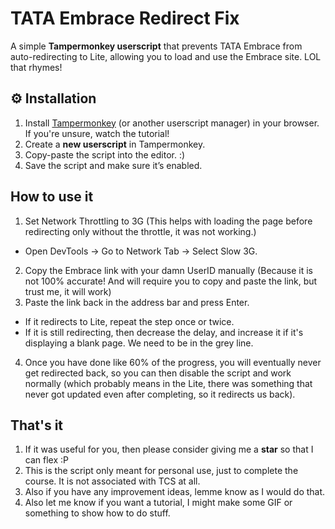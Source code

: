 # TATA Embrace Redirect Fix

A simple **Tampermonkey userscript** that prevents TATA Embrace from auto-redirecting to Lite, allowing you to load and use the Embrace site. LOL that rhymes!

## ⚙️ Installation

1. Install [Tampermonkey](https://www.tampermonkey.net/) (or another userscript manager) in your browser. If you're unsure, watch the tutorial!
2. Create a **new userscript** in Tampermonkey.
3. Copy-paste the script into the editor. :)
4. Save the script and make sure it’s enabled.

## How to use it
1. Set Network Throttling to 3G (This helps with loading the page before redirecting only without the throttle, it was not working.)
  - Open DevTools → Go to Network Tab → Select Slow 3G.
2. Copy the Embrace link with your damn UserID manually (Because it is not 100% accurate! And will require you to copy and paste the link, but trust me, it will work)
3. Paste the link back in the address bar and press Enter.
  - If it redirects to Lite, repeat the step once or twice.
  - If it is still redirecting, then decrease the delay, and increase it if it's displaying a blank page. We need to be in the grey line.
4. Once you have done like 60% of the progress, you will eventually never get redirected back, so you can then disable the script and work normally (which probably means in the Lite, there was something that never got updated even after completing, so it redirects us back).

## That's it
1. If it was useful for you, then please consider giving me a **star** so that I can flex :P
2. This is the script only meant for personal use, just to complete the course. It is not associated with TCS at all.
3. Also if you have any improvement ideas, lemme know as I would do that.
4. Also let me know if you want a tutorial, I might make some GIF or something to show how to do stuff. 
